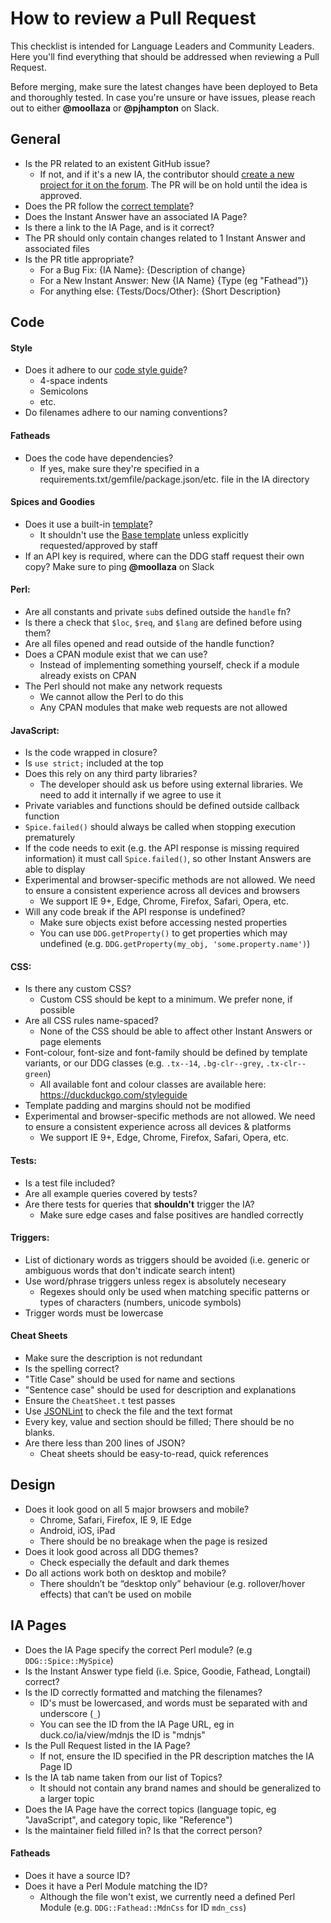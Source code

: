 # How to review a Pull Request

This checklist is intended for Language Leaders and Community Leaders. Here you'll find everything that should be addressed when reviewing a Pull Request.

Before merging, make sure the latest changes have been deployed to Beta and thoroughly tested. In case you're unsure or have issues, please reach out to either **@moollaza** or **@pjhampton** on Slack.


## General
- Is the PR related to an existent GitHub issue? 
    - If not, and if it's a new IA, the contributor should [create a new project for it on the forum](https://forum.duckduckhack.com/t/how-to-create-a-new-forum-project/814). The PR will be on hold until the idea is approved.
- Does the PR follow the [correct template](https://github.com/duckduckgo/zeroclickinfo-fathead/blob/master/.github/PULL_REQUEST_TEMPLATE.md)?
- Does the Instant Answer have an associated IA Page?
- Is there a link to the IA Page, and is it correct?
- The PR should only contain changes related to 1 Instant Answer and associated files
- Is the PR title appropriate?
    - For a Bug Fix: {IA Name}: {Description of change}
    - For a New Instant Answer: New {IA Name} {Type (eg "Fathead")}
    - For anything else: {Tests/Docs/Other}: {Short Description}


## Code

#### Style
- Does it adhere to our [code style guide](https://docs.duckduckhack.com/resources/code-style-guide.html)?
    - 4-space indents
    - Semicolons
    - etc.
- Do filenames adhere to our naming conventions?

#### Fatheads
- Does the code have dependencies?
    - If yes, make sure they're specified in a requirements.txt/gemfile/package.json/etc. file in the IA directory

#### Spices and Goodies
- Does it use a built-in [template](https://docs.duckduckhack.com/frontend-reference/template-groups.html)?
    - It shouldn't use the [Base template](https://docs.duckduckhack.com/frontend-reference/template-groups.html#base-template-group) unless explicitly requested/approved by staff
- If an API key is required, where can the DDG staff request their own copy? Make sure to ping **@moollaza** on Slack

#### Perl:
- Are all constants and private `sub`s defined outside the `handle` fn?
- Is there a check that `$loc`, `$req`, and `$lang` are defined before using them?
- Are all files opened and read outside of the handle function?
- Does a CPAN module exist that we can use?
    - Instead of implementing something yourself, check if a module already exists on CPAN
- The Perl should not make any network requests
    - We cannot allow the Perl to do this
    - Any CPAN modules that make web requests are not allowed

#### JavaScript:
- Is the code wrapped in closure?
- Is `use strict;` included at the top
- Does this rely on any third party libraries?
    - The developer should ask us before using external libraries. We need to add it internally if we agree to use it
- Private variables and functions should be defined outside callback function
- `Spice.failed()` should always be called when stopping execution prematurely
- If the code needs to exit (e.g. the API response is missing required information) it must call `Spice.failed()`, so other Instant Answers are able to display
- Experimental and browser-specific methods are not allowed. We need to ensure a consistent experience across all devices and browsers
    - We support IE 9+, Edge, Chrome, Firefox, Safari, Opera, etc.
- Will any code break if the API response is undefined?
    - Make sure objects exist before accessing nested properties
    - You can use `DDG.getProperty()` to get properties which may undefined (e.g. `DDG.getProperty(my_obj, 'some.property.name')`)

#### CSS:
- Is there any custom CSS?
    - Custom CSS should be kept to a minimum. We prefer none, if possible
- Are all CSS rules name-spaced?
    - None of the CSS should be able to affect other Instant Answers or page elements
- Font-colour, font-size and font-family should be defined by template variants, or our DDG classes (e.g. `.tx--14`, `.bg-clr--grey`, `.tx-clr--green`)
    - All available font and colour classes are available here: https://duckduckgo.com/styleguide
- Template padding and margins should not be modified
- Experimental and browser-specific methods are not allowed. We need to ensure a consistent experience across all devices & platforms
    - We support IE 9+, Edge, Chrome, Firefox, Safari, Opera, etc.

#### Tests:
- Is a test file included?
- Are all example queries covered by tests?
- Are there tests for queries that **shouldn't** trigger the IA?
    - Make sure edge cases and false positives are handled correctly

#### Triggers:
- List of dictionary words as triggers should be avoided (i.e. generic or ambiguous words that don't indicate search intent)
- Use word/phrase triggers unless regex is absolutely neceseary
    - Regexes should only be used when matching specific patterns or types of characters (numbers, unicode symbols)
- Trigger words must be lowercase

#### Cheat Sheets
- Make sure the description is not redundant
- Is the spelling correct?
- "Title Case" should be used for name and sections
- "Sentence case" should be used for description and explanations
- Ensure the `CheatSheet.t` test passes
- Use [JSONLint](https://duckduckgo.com/?q=json+lint&ia=answer) to check the file and the text format
- Every key, value and section should be filled; There should be no blanks.
- Are there less than 200 lines of JSON?
    - Cheat sheets should be easy-to-read, quick references

## Design
- Does it look good on all 5 major browsers and mobile?
    - Chrome, Safari, Firefox, IE 9, IE Edge
    - Android, iOS, iPad
    - There should be no breakage when the page is resized
- Does it look good across all DDG themes?
    - Check especially the default and dark themes
- Do all actions work both on desktop and mobile?
    - There shouldn’t be “desktop only” behaviour (e.g. rollover/hover effects) that can’t be used on mobile


## IA Pages
- Does the IA Page specify the correct Perl module? (e.g `DDG::Spice::MySpice`)
- Is the Instant Answer type field (i.e. Spice, Goodie, Fathead, Longtail) correct?
- Is the ID correctly formatted and matching the filenames?
  - ID's must be lowercased, and words must be separated with and underscore (`_`)
  - You can see the ID from the IA Page URL, eg in duck.co/ia/view/mdnjs the ID is "mdnjs"
- Is the Pull Request listed in the IA Page? 
    - If not, ensure the ID specified in the PR description matches the IA Page ID
- Is the IA tab name taken from our list of Topics?
    - It should not contain any brand names and should be generalized to a larger topic
- Does the IA Page have the correct topics (language topic, eg "JavaScript", and category topic, like "Reference")
- Is the maintainer field filled in? Is that the correct person?

#### Fatheads
- Does it have a source ID?
- Does it have a Perl Module matching the ID?
  - Although the file won't exist, we currently need a defined Perl Module (e.g. `DDG::Fathead::MdnCss` for ID `mdn_css`)

